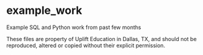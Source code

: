 # example_work
Example SQL and Python work from past few months

These files are property of Uplift Education in Dallas, TX, and should not be reproduced, altered or copied without their explicit permission.
